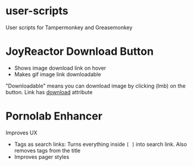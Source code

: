 # user-scripts
User scripts for Tampermonkey and Greasemonkey

# JoyReactor Download Button
- Shows image download link on hover
- Makes gif image link downloadable

"Downloadable" means you can download image by clicking (lmb) on the button. Link has [download](https://caniuse.com/#feat=download) attribute

# Pornolab Enhancer
Improves UX
- Tags as search links: Turns everything inside `[ ]` into search link. Also removes tags from the title
- Improves pager styles